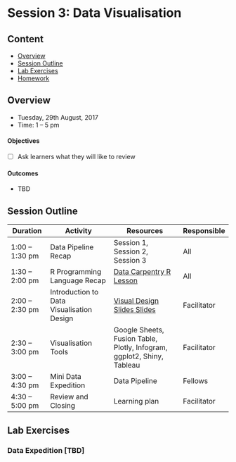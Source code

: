 # Session 3: Data Visualisation

## Content
- [Overview](#overview)
- [Session Outline](#session-outline)
- [Lab Exercises](#lab-exercises)
- [Homework](#homework)

## Overview
- Tuesday, 29th August, 2017
- Time: 1 – 5 pm

#### Objectives
- [ ] Ask learners what they will like to review

#### Outcomes
- TBD


## Session Outline
Duration | Activity | Resources | Responsible
--------- | ---------------| ----------| ----------
1:00 – 1:30 pm | Data Pipeline Recap | Session 1, Session 2, Session 3 | All
1:30 – 2:00 pm | R Programming Language Recap | [Data Carpentry R Lesson](http://www.datacarpentry.org/R-ecology-lesson/02-starting-with-data.html) | All
2:00 – 2:30 pm | Introduction to Data Visualisation Design | [Visual Design Slides Slides](https://docs.google.com/presentation/d/1zxnFSYOmS0w1H5dDjW_0L2kJnHVvBhI1QcagJbQVPW4/edit?usp=sharing) | Facilitator
2:30 – 3:00 pm | Visualisation Tools | Google Sheets, Fusion Table, Plotly, Infogram, ggplot2, Shiny, Tableau | Facilitator
3:00 – 4:30 pm | Mini Data Expedition | Data Pipeline |Fellows
4:30 – 5:00 pm | Review and Closing | Learning plan | Facilitator


## Lab Exercises
### Data Expedition [TBD]
